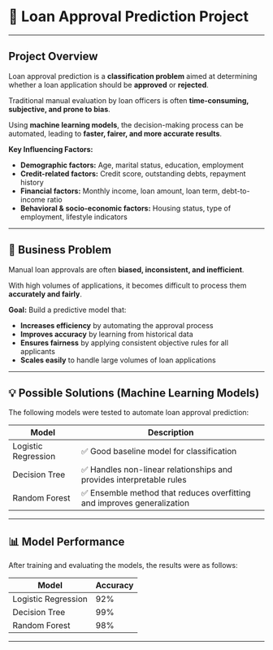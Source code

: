 # 📌 Loan Approval Prediction Project

---

## Project Overview
Loan approval prediction is a **classification problem** aimed at determining whether a loan application should be **approved** or **rejected**.  

Traditional manual evaluation by loan officers is often **time-consuming, subjective, and prone to bias**.  

Using **machine learning models**, the decision-making process can be automated, leading to **faster, fairer, and more accurate results**.

**Key Influencing Factors:**
- **Demographic factors:** Age, marital status, education, employment
- **Credit-related factors:** Credit score, outstanding debts, repayment history
- **Financial factors:** Monthly income, loan amount, loan term, debt-to-income ratio
- **Behavioral & socio-economic factors:** Housing status, type of employment, lifestyle indicators

---

## 🏦 Business Problem
Manual loan approvals are often **biased, inconsistent, and inefficient**.  

With high volumes of applications, it becomes difficult to process them **accurately and fairly**.  

**Goal:** Build a predictive model that:
- **Increases efficiency** by automating the approval process
- **Improves accuracy** by learning from historical data
- **Ensures fairness** by applying consistent objective rules for all applicants
- **Scales easily** to handle large volumes of loan applications

---

## 💡 Possible Solutions (Machine Learning Models)
The following models were tested to automate loan approval prediction:

| Model               | Description                                                        |
|--------------------|--------------------------------------------------------------------|
| Logistic Regression | ✅ Good baseline model for classification                          |
| Decision Tree       | ✅ Handles non-linear relationships and provides interpretable rules|
| Random Forest       | ✅ Ensemble method that reduces overfitting and improves generalization|

---

## 📊 Model Performance
After training and evaluating the models, the results were as follows:

| Model               | Accuracy |
|--------------------|----------|
| Logistic Regression | 92%      |
| Decision Tree       | 99%      |
| Random Forest       | 98%      |

---

